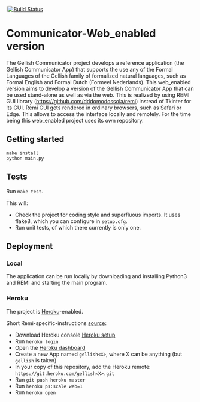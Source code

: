 l[![Build Status](https://travis-ci.org/AndriesSHP/Communicator-Web_version-.svg?branch=master)](https://travis-ci.org/AndriesSHP/Communicator-Web_version-)

# Communicator-Web_enabled version
The Gellish Communicator project develops a reference application (the Gellish Communicator App) that supports the use any of the Formal Languages of the Gellish family of formalized natural languages, such as Formal English and Formal Dutch (Formeel Nederlands).
This web_enabled version aims to develop a version of the Gellish Communicator App that can be used stand-alone as well as via the web. This is realized by using REMI GUI library (https://github.com/dddomodossola/remi) instead of Tkinter for its GUI.
Remi GUI gets rendered in ordinary browsers, such as Safari or Edge. This allows to access the interface locally and remotely.
For the time being this web_enabled project uses its own repository.


## Getting started

    make install
    python main.py


## Tests

Run `make test`.

This will:

- Check the project for coding style and superfluous imports.
  It uses flake8, which you can configure in `setup.cfg`.
- Run unit tests, of which there currently is only one.


## Deployment

### Local

The application can be run locally by downloading and installing Python3 and REMI and starting the main program.

### Heroku

The project is [Heroku](https://heroku.com/)-enabled.

Short Remi-specific-instructions [source](https://github.com/dddomodossola/remi/issues/280#issuecomment-465346938):

- Download Heroku console [Heroku setup](https://devcenter.heroku.com/articles/getting-started-with-python#set-up)
- Run `heroku login`
- Open the [Heroku dashboard](https://dashboard.heroku.com/apps)
- Create a new App named `gellish<X>`, where X can be anything (but `gellish` is taken)
- In your copy of this repository, add the Heroku remote: `https://git.heroku.com/gellish<X>.git`
- Run `git push heroku master`
- Run `heroku ps:scale web=1`
- Run `heroku open`
